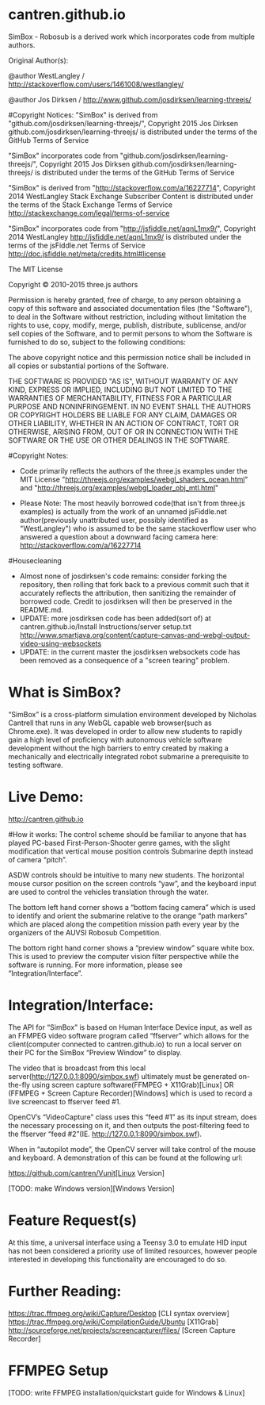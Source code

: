 # cantren.github.io

SimBox - Robosub is a derived work which incorporates code from multiple authors.

Original Author(s):

@author WestLangley / http://stackoverflow.com/users/1461008/westlangley/

@author Jos Dirksen / http://www.github.com/josdirksen/learning-threejs/

#Copyright Notices:
"SimBox" is derived from "github.com/josdirksen/learning-threejs/", Copyright 2015 Jos Dirksen
github.com/josdirksen/learning-threejs/ is distributed under the terms of the GitHub Terms of Service

"SimBox" incorporates code from "github.com/josdirksen/learning-threejs/", Copyright 2015 Jos Dirksen
github.com/josdirksen/learning-threejs/ is distributed under the terms of the GitHub Terms of Service
 
"SimBox" is derived from "http://stackoverflow.com/a/16227714", Copyright 2014 WestLangley
Stack Exchange Subscriber Content is distributed under the terms of the Stack Exchange Terms of Service
http://stackexchange.com/legal/terms-of-service

"SimBox" incorporates code from "http://jsfiddle.net/aqnL1mx9/", Copyright 2014 WestLangley
http://jsfiddle.net/aqnL1mx9/ is distributed under the terms of the jsFiddle.net Terms of Service
http://doc.jsfiddle.net/meta/credits.html#license

The MIT License

Copyright © 2010-2015 three.js authors

Permission is hereby granted, free of charge, to any person obtaining a copy
of this software and associated documentation files (the "Software"), to deal
in the Software without restriction, including without limitation the rights
to use, copy, modify, merge, publish, distribute, sublicense, and/or sell
copies of the Software, and to permit persons to whom the Software is
furnished to do so, subject to the following conditions:

The above copyright notice and this permission notice shall be included in
all copies or substantial portions of the Software.

THE SOFTWARE IS PROVIDED "AS IS", WITHOUT WARRANTY OF ANY KIND, EXPRESS OR
IMPLIED, INCLUDING BUT NOT LIMITED TO THE WARRANTIES OF MERCHANTABILITY,
FITNESS FOR A PARTICULAR PURPOSE AND NONINFRINGEMENT. IN NO EVENT SHALL THE
AUTHORS OR COPYRIGHT HOLDERS BE LIABLE FOR ANY CLAIM, DAMAGES OR OTHER
LIABILITY, WHETHER IN AN ACTION OF CONTRACT, TORT OR OTHERWISE, ARISING FROM,
OUT OF OR IN CONNECTION WITH THE SOFTWARE OR THE USE OR OTHER DEALINGS IN
THE SOFTWARE.

#Copyright Notes:
* Code primarily reflects the authors of the three.js examples under the MIT License 
"http://threejs.org/examples/webgl_shaders_ocean.html"
and
"http://threejs.org/examples/webgl_loader_obj_mtl.html"

* Please Note:
The most heavily borrowed code(that isn't from three.js examples) is actually from the work of an unnamed jsFiddle.net author(previously unattributed user, possibly identified as "WestLangley") who is assumed to be the same stackoverflow user who answered a question about a downward facing camera here: http://stackoverflow.com/a/16227714

#Housecleaning
* Almost none of josdirksen's code remains: consider forking the repository, then rolling that fork back to a previous commit such that it accurately reflects the attribution, then sanitizing the remainder of borrowed code. Credit to josdirksen will then be preserved in the README.md.
* UPDATE: more josdirksen code has been added(sort of) at cantren.github.io/Install Instructions/server setup.txt http://www.smartjava.org/content/capture-canvas-and-webgl-output-video-using-websockets
* UPDATE: in the current master the josdirksen websockets code has been removed as a consequence of a "screen tearing" problem. 





# What is SimBox?

“SimBox” is a cross-platform simulation environment developed by Nicholas Cantrell that runs in any WebGL capable web 
browser(such as Chrome.exe). It was developed in order to allow new students to rapidly gain a high level of proficiency with 
autonomous vehicle software development without the high barriers to entry created by making a mechanically and electrically 
integrated robot submarine a prerequisite to testing software.

# Live Demo:
http://cantren.github.io

#How it works:
The control scheme should be familiar to anyone that has played PC-based First-Person-Shooter genre games, with the slight 
modification that vertical mouse position controls Submarine depth instead of camera “pitch”.


ASDW controls should be intuitive to many new students. The horizontal mouse cursor position on the screen controls “yaw”, 
and the keyboard input are used to control the vehicles translation through the water.


The bottom left hand corner shows a “bottom facing camera” which is used to identify and orient the submarine relative to the 
orange “path markers” which are placed along the competition mission path every year by the organizers of the AUVSI Robosub 
Competition.


The bottom right hand corner shows a “preview window” square white box. This is used to preview the computer vision filter 
perspective while the software is running. For more information, please see “Integration/Interface”.


# Integration/Interface:
The API for “SimBox” is based on Human Interface Device input, as well as an FFMPEG video software program called “ffserver” 
which allows for the client(computer connected to cantren.github.io) to run a local server on their PC for the SimBox 
“Preview Window” to display.


The video that is broadcast from this local server(http://127.0.0.1:8090/simbox.swf) ultimately must be generated on-the-fly 
using screen capture software(FFMPEG + X11Grab)[Linux] OR (FFMPEG + Screen Capture Recorder)[Windows] which is used to record 
a live screencast to ffserver feed #1. 

OpenCV’s “VideoCapture” class uses this “feed #1” as its input stream, does the necessary processing on it, and then outputs 
the post-filtering feed to the ffserver “feed #2”(IE. http://127.0.0.1:8090/simbox.swf).


When in “autopilot mode”, the OpenCV server will take control of the mouse and keyboard. A demonstration of this can be found 
at the following url:

https://github.com/cantren/Vunit[Linux Version]

[TODO: make Windows version][Windows Version]

# Feature Request(s)
At this time, a universal interface using a Teensy 3.0 to emulate HID input has not been considered a priority use of limited 
resources, however people interested in developing this functionality are encouraged to do so.

# Further Reading:
https://trac.ffmpeg.org/wiki/Capture/Desktop [CLI syntax overview]
https://trac.ffmpeg.org/wiki/CompilationGuide/Ubuntu [X11Grab]
http://sourceforge.net/projects/screencapturer/files/ [Screen Capture Recorder]

# FFMPEG Setup
[TODO: write FFMPEG installation/quickstart guide for Windows & Linux]
